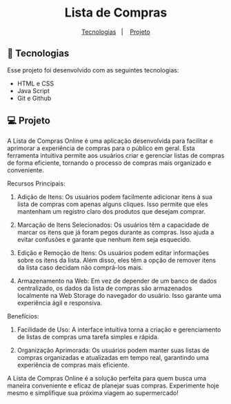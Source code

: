 <h1 align="center">Lista de Compras</h1>

<p align="center">
  <a href="#-tecnologias">Tecnologias</a>&nbsp;&nbsp;&nbsp;|&nbsp;&nbsp;&nbsp;
  <a href="#-projeto">Projeto</a>
</p>

## 🚀 Tecnologias

Esse projeto foi desenvolvido com as seguintes tecnologias:

- HTML e CSS
- Java Script
- Git e Github

## 💻 Projeto

A Lista de Compras Online é uma aplicação desenvolvida para facilitar e aprimorar a experiência de compras para o público em geral. Esta ferramenta intuitiva permite aos usuários criar e gerenciar listas de compras de forma eficiente, tornando o processo de compras mais organizado e conveniente.

Recursos Principais:

1. Adição de Itens: Os usuários podem facilmente adicionar itens à sua lista de compras com apenas alguns cliques. Isso permite que eles mantenham um registro claro dos produtos que desejam comprar.

2. Marcação de Itens Selecionados: Os usuários têm a capacidade de marcar os itens que já foram pegos durante as compras. Isso ajuda a evitar confusões e garante que nenhum item seja esquecido.

3. Edição e Remoção de Itens: Os usuários podem editar informações sobre os itens da lista. Além disso, eles têm a opção de remover itens da lista caso decidam não comprá-los mais.

4. Armazenamento na Web: Em vez de depender de um banco de dados centralizado, os dados da lista de compras são armazenados localmente na Web Storage do navegador do usuário. Isso garante uma experiência ágil e responsiva.

Benefícios:

1. Facilidade de Uso: A interface intuitiva torna a criação e gerenciamento de listas de compras uma tarefa simples e rápida.

2. Organização Aprimorada: Os usuários podem manter suas listas de compras organizadas e atualizadas em tempo real, garantindo uma experiência de compras mais eficiente.

A Lista de Compras Online é a solução perfeita para quem busca uma maneira conveniente e eficaz de planejar suas compras. Experimente hoje mesmo e simplifique sua próxima viagem ao supermercado!